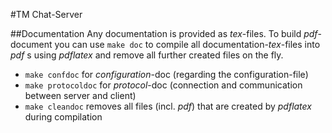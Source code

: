 #TM Chat-Server

##Documentation
Any documentation is provided as _tex_-files.
To build _pdf_-document you can use `make doc` to compile all documentation-_tex_-files into _pdf_ s using _pdflatex_ and remove all further created files on the fly.

* `make confdoc` for _configuration_-doc (regarding the configuration-file)
* `make protocoldoc` for _protocol_-doc (connection and communication between server and client)
* `make cleandoc` removes all files (incl. _pdf_) that are created by _pdflatex_ during compilation
